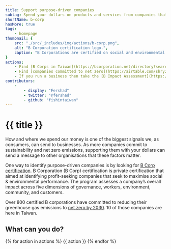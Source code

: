 ```yaml
---
title: Support purpose-driven companies
subtag: Spend your dollars on products and services from companies that are committed to social and environmental change.
shortName: b-corp
hasMore: true
tags:
    - homepage
thumbnail: { 
    src: "./src/_includes/img/actions/b-corp.png", 
    alt: "B Corporation certification logo.",
    caption: "B Corporations are certified on social and environmental performance. Source <a href='https://bullhorncreative.com/'>Bullhorn Creative</a>"
}
actions:
    - Find [B Corps in Taiwan](https://bcorporation.net/directory?search=&industry=&country=Taiwan&state=&city=) (or [globally](https://bcorporation.net/directory)) & support them.
    - Find [companies committed to net zero](https://airtable.com/shry2MiYSWGcDmMHn/tblRkevbm6ahEasKd/viw0nV0UB9pPQzE46) by 2030.
    - If you run a business then take the [B Impact Assessment](https://bimpactassessment.net/).
contributors:
    - 
        - display: "Fershad"
        - twitter: "@fershad"
        - github: "fishintaiwan"
---
```

# {{ title }}
How and where we spend our money is one of the biggest signals we, as consumers, can send to businesses. As more companies commit to sustainability and net zero emissions, supporting them with your dollars can send a message to other organisations that these factors matter.

One way to identify purpose-driven companies is by looking for [B Corp certification](https://bcorporation.net/). B Corporation (B Corp) certification is private certification that aimed at identifying profit-seeking companies that seek to maximise social & environmental performance. The program assesses a company’s overall impact across five dimensions of governance, workers, environment, community, and customers.

Over 800 certified B corporations have committed to reducing their greenhouse gas emissions to [net zero by 2030](https://www.bcorpclimatecollective.org/net-zero-2030). 10 of those companies are here in Taiwan.


<div class="action-cta card" data-spaced>
<div class="card--content">
    <h2>
        What can you do?
    </h2>
{% for action in actions %}
{{ action }}
{% endfor %}
</div>
</div>